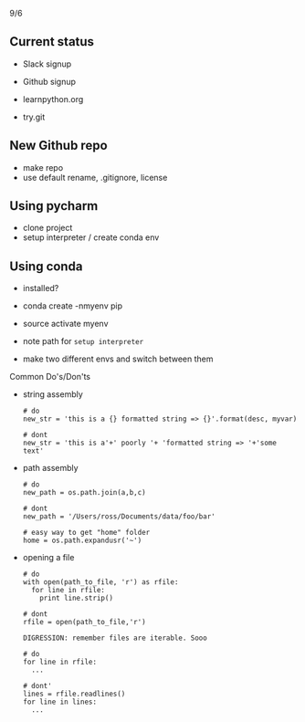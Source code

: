 9/6

Current status
------------------------
- Slack signup
- Github signup

- learnpython.org
- try.git


New Github repo
----------------------
- make repo
- use default rename, .gitignore, license

Using pycharm
----------------------
- clone project
- setup interpreter / create conda env


Using conda
------------------------
- installed?
- conda create -nmyenv pip
- source activate myenv

- note path for `setup interpreter`
- make two different envs and switch between them


Common Do's/Don'ts
- string assembly
  ```
  # do
  new_str = 'this is a {} formatted string => {}'.format(desc, myvar)
  
  # dont
  new_str = 'this is a'+' poorly '+ 'formatted string => '+'some text'
  ```
- path assembly
  ```
  # do
  new_path = os.path.join(a,b,c)
  
  # dont
  new_path = '/Users/ross/Documents/data/foo/bar'
  
  # easy way to get "home" folder
  home = os.path.expandusr('~')
  ```
- opening a file
  ```
  # do
  with open(path_to_file, 'r') as rfile:
    for line in rfile:
      print line.strip()
      
  # dont
  rfile = open(path_to_file,'r')
  
  DIGRESSION: remember files are iterable. Sooo
  
  # do
  for line in rfile:
    ...
    
  # dont'
  lines = rfile.readlines()
  for line in lines:
    ...
  ```
  
